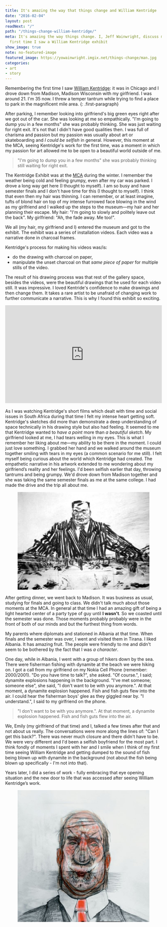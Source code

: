 ```yaml
---
title: It's amazing the way that things change and William Kentridge
date: "2016-02-04"
layout: post
readNext: "/"
path: "/things-change-william-kentridge/"
meta: It's amazing the way things change. I, Jeff Wainwright, discuss myself and the
  first time I saw a William Kentridge exhibit
show_image: true
note: no-featured-image
featured_image: https://yowainwright.imgix.net/things-change/man.jpg
categories:
- art
- story
---
```


Remembering the first time I saw [William Kentridge](//en.wikipedia.org/wiki/William_Kentridge): it was in Chicago and I drove down from Madison, Madison Wisconsin with my girlfriend. I was around 21. I'm 35 now. I threw a temper tantrum while trying to find a place to park in the magnificent mile area.
{: .first-paragraph}

After parking, I remember looking into girlfriend's big green eyes right after we got out of the car. She was looking at me so empathically. "I'm going to dump you in a few months" she was probably thinking. She was just waiting for right exit. It's not that I didn't have good qualities then. I was full of charisma and passion but my passion was usually about art or skateboarding and _I could be selfish_ in general. However, this moment at the MCA, seeing Kentridge's work for the first time, was a moment in which my passion for art allowed me to be open to a beautiful world outside of me.

> "I'm going to dump you in a few months" she was probably thinking still waiting for right exit.

The Kentridge Exhibit was at the [MCA](//mcachicago.org/Home) during the winter. I remember the weather being cold and feeling grumpy, even after my car was parked. I drove a long way get here (I thought to myself). I am so busy and have semester finals and I don't have time for this (I thought to myself). I think that even then my hair was thinning. I can remember, or at least imagine, tufts of blond hair on top of my intense furrowed face blowing in the wind as my girlfriend and I walked up the steps to the museum—my hair and her planning their escape. My hair: "I'm going to slowly and politely leave out the back". My girlfriend: "Ah, the fade away. Me too!".

We all (my hair, my girlfriend and I) entered the museum and got to the exhibit. The exhibit was a series of installation videos. Each video was a narrative done in charcoal frames.

Kentridge's process for making his videos was/is:
- do the drawing with charcoal on paper,
- manipulate the unset charcoal on that _same piece of paper_ for multiple stills of the video.

The result of his drawing process was that rest of the gallery space, besides the videos, were the beautiful drawings that he used for each video still. It was impressive. I loved Kentride's confidence to make drawings and then change them. It takes a rare artist to be unafraid of changing work to further communicate a narrative. This is why I found this exhibit so exciting.

<iframe style="height: auto; min-height: 315px; width: 100%;" src="https://www.youtube.com/embed/OmvK7A84dlk" frameborder="0" allowfullscreen></iframe>

As I was watching Kentridge's short films which dealt with time and social issues in South Africa during that time I felt my intense heart getting soft. Kentridge's sketches did more than demonstrate a deep understanding of space technically in his drawing style but also had feeling. It seemed to me that Kentridge wanted to _have a point_ more than _a beautiful sketch_. My girlfriend looked at me, I had tears welling in my eyes. This is what I remember her liking about me—my ability to be there in the moment. I could just love something. I grabbed her hand and we walked around the museum together smiling with tears in my eyes (a common scenario for me still). I felt myself being curious about the world which Kentridge had created. The empathetic narrative in his artwork extended to me wondering about my girlfriend’s reality and her feelings. I'd been selfish earlier that day, throwing tantrums and being grumpy. We'd drove down from Madison together and she was taking the same semester finals as me at the same college. I had made the drive and the trip all about me.

<figure>
<img src="/assets/things-change/william-kentridge.jpg" alt="Drawing by William Kentridge: Anything Is Possible" />
</figure>

After getting dinner, we went back to Madison. It was business as usual, studying for finals and going to class. We didn't talk much about those moments at the MCA. In general at that time I had an amazing gift of being a light hearted center of a party type of guy until **I wasn't**. So we coasted until the semester was done. Those moments probably probably were in the front of both of our minds and but the furthest thing from words.

My parents where diplomats and stationed in Albania at that time. When finals and the semester was over, I went and visited them in Tirana. I liked Albania. It has amazing fruit. The people were friendly to me and didn't seem to be bothered by the fact that I was _a character_.

One day, while in Albania, I went with a group of hikers down by the sea. There were fisherman fishing with dynamite at the beach we were hiking on. I got a call from my girlfriend on my Nokia Cell Phone (remember: 2000/2001). "Do you have time to talk?", she asked. "Of course.", I said; dynamite explosions happening in the background. "I've met someone; someone else", she said, "I don't want to be with you anymore.". At that moment, a dynamite explosion happened. Fish and fish guts flew into the air. I could hear the fisherman boys' glee as they giggled near by. "I understand.", I said to my girlfriend on the phone.

>"I don't want to be with you anymore.". At that moment, a dynamite explosion happened. Fish and fish guts flew into the air.

We, Emily (my girlfriend of that time) and I, talked a few times after that and not about us really. The conversations were more along the lines of: "Can I get this back?". There was never much closure and there didn't have to be. We were very different and I'd been a selfish boyfriend for the most part. I think fondly of moments I spent with her and I smile when I think of my first time seeing William Kentridge and getting dumped to the sound of fish being blown up with dynamite in the background (not about the fish being blown up specifically - I'm not into that).

Years later, I did a series of work - fully embracing that eye opening situation and the new door to life that was accessed after seeing William Kentridge’s work.

<figure>
<img src="/assets/things-change/man.jpg" alt="Drawing by William Kentridge: Anything Is Possible" />
</figure>

